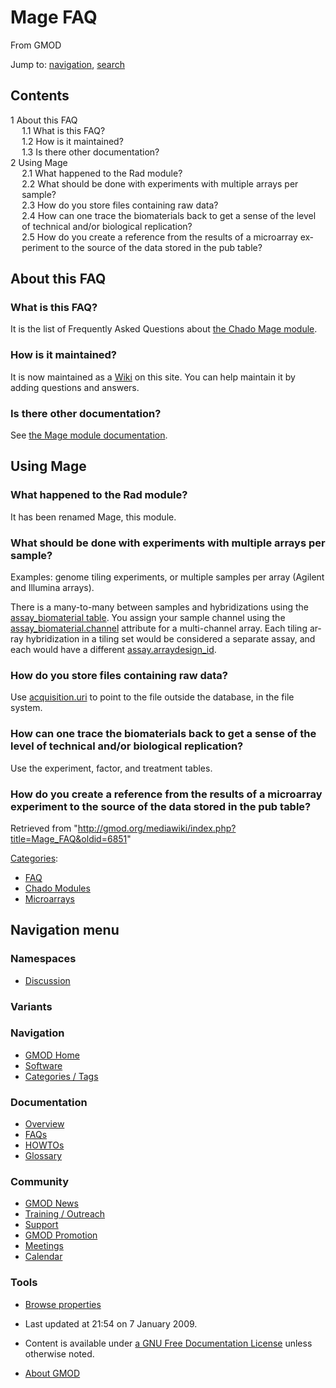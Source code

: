<div id="mw-page-base" class="noprint">

</div>

<div id="mw-head-base" class="noprint">

</div>

<div id="content" class="mw-body" role="main">

<span id="top"></span>

<div id="mw-js-message" style="display:none;">

</div>



# <span dir="auto">Mage FAQ</span>

<div id="bodyContent">

<div id="siteSub">

From GMOD

</div>

<div id="contentSub">

</div>

<div id="jump-to-nav" class="mw-jump">

Jump to: [navigation](#mw-navigation), [search](#p-search)

</div>

<div id="mw-content-text" class="mw-content-ltr" lang="en" dir="ltr">

<div id="toc" class="toc">

<div id="toctitle">

## Contents

</div>

- [<span class="tocnumber">1</span> <span class="toctext">About this
  FAQ</span>](#About_this_FAQ)
  - [<span class="tocnumber">1.1</span> <span class="toctext">What is
    this FAQ?</span>](#What_is_this_FAQ.3F)
  - [<span class="tocnumber">1.2</span> <span class="toctext">How is it
    maintained?</span>](#How_is_it_maintained.3F)
  - [<span class="tocnumber">1.3</span> <span class="toctext">Is there
    other documentation?</span>](#Is_there_other_documentation.3F)
- [<span class="tocnumber">2</span> <span class="toctext">Using
  Mage</span>](#Using_Mage)
  - [<span class="tocnumber">2.1</span> <span class="toctext">What
    happened to the Rad
    module?</span>](#What_happened_to_the_Rad_module.3F)
  - [<span class="tocnumber">2.2</span> <span class="toctext">What
    should be done with experiments with multiple arrays per
    sample?</span>](#What_should_be_done_with_experiments_with_multiple_arrays_per_sample.3F)
  - [<span class="tocnumber">2.3</span> <span class="toctext">How do you
    store files containing raw
    data?</span>](#How_do_you_store_files_containing_raw_data.3F)
  - [<span class="tocnumber">2.4</span> <span class="toctext">How can
    one trace the biomaterials back to get a sense of the level of
    technical and/or biological
    replication?</span>](#How_can_one_trace_the_biomaterials_back_to_get_a_sense_of_the_level_of_technical_and.2For_biological_replication.3F)
  - [<span class="tocnumber">2.5</span> <span class="toctext">How do you
    create a reference from the results of a microarray experiment to
    the source of the data stored in the pub
    table?</span>](#How_do_you_create_a_reference_from_the_results_of_a_microarray_experiment_to_the_source_of_the_data_stored_in_the_pub_table.3F)

</div>

  

## <span id="About_this_FAQ" class="mw-headline">About this FAQ</span>

### <span id="What_is_this_FAQ.3F" class="mw-headline">What is this FAQ?</span>

It is the list of Frequently Asked Questions about [the Chado Mage
module](Chado_Mage_Module "Chado Mage Module").

### <span id="How_is_it_maintained.3F" class="mw-headline">How is it maintained?</span>

It is now maintained as a
<a href="http://en.wikipedia.org/wiki/Wiki" class="extiw"
title="wp:Wiki">Wiki</a> on this site. You can help maintain it by
adding questions and answers.

### <span id="Is_there_other_documentation.3F" class="mw-headline">Is there other documentation?</span>

See [the Mage module
documentation](Chado_Mage_Module "Chado Mage Module").

## <span id="Using_Mage" class="mw-headline">Using Mage</span>

### <span id="What_happened_to_the_Rad_module.3F" class="mw-headline">What happened to the Rad module?</span>

It has been renamed Mage, this module.

### <span id="What_should_be_done_with_experiments_with_multiple_arrays_per_sample.3F" class="mw-headline">What should be done with experiments with multiple arrays per sample?</span>

Examples: genome tiling experiments, or multiple samples per array
(Agilent and Illumina arrays).

There is a many-to-many between samples and hybridizations using the
[assay_biomaterial
table](Chado_Tables#Table:_assay_biomaterial "Chado Tables"). You assign
your sample channel using the
[assay_biomaterial.channel](Chado_Tables#Table:_assay_biomaterial "Chado Tables")
attribute for a multi-channel array. Each tiling array hybridization in
a tiling set would be considered a separate assay, and each would have a
different
[assay.arraydesign_id](Chado_Tables#Table:_assay "Chado Tables").

### <span id="How_do_you_store_files_containing_raw_data.3F" class="mw-headline">How do you store files containing raw data?</span>

Use [acquisition.uri](Chado_Tables#Table:_acquisition "Chado Tables") to
point to the file outside the database, in the file system.

### <span id="How_can_one_trace_the_biomaterials_back_to_get_a_sense_of_the_level_of_technical_and.2For_biological_replication.3F" class="mw-headline">How can one trace the biomaterials back to get a sense of the level of technical and/or biological replication?</span>

Use the experiment, factor, and treatment tables.

### <span id="How_do_you_create_a_reference_from_the_results_of_a_microarray_experiment_to_the_source_of_the_data_stored_in_the_pub_table.3F" class="mw-headline">How do you create a reference from the results of a microarray experiment to the source of the data stored in the pub table?</span>

</div>

<div class="printfooter">

Retrieved from
"<http://gmod.org/mediawiki/index.php?title=Mage_FAQ&oldid=6851>"

</div>

<div id="catlinks" class="catlinks">

<div id="mw-normal-catlinks" class="mw-normal-catlinks">

[Categories](Special:Categories "Special:Categories"):

- [FAQ](Category:FAQ "Category:FAQ")
- [Chado Modules](Category:Chado_Modules "Category:Chado Modules")
- [Microarrays](Category:Microarrays "Category:Microarrays")

</div>

</div>

<div class="visualClear">

</div>

</div>

</div>

<div id="mw-navigation">

## Navigation menu

<div id="mw-head">



<div id="left-navigation">

<div id="p-namespaces" class="vectorTabs" role="navigation"
aria-labelledby="p-namespaces-label">

### Namespaces


- <span id="ca-talk"><a
  href="http://gmod.org/mediawiki/index.php?title=Talk:Mage_FAQ&amp;action=edit&amp;redlink=1"
  accesskey="t"
  title="Discussion about the content page [t]">Discussion</a></span>

</div>

<div id="p-variants" class="vectorMenu emptyPortlet" role="navigation"
aria-labelledby="p-variants-label">

### 

### Variants[](#)

<div class="menu">

</div>

</div>

</div>





</div>

</div>

</div>

<div id="mw-panel">

<div id="p-logo" role="banner">

<a href="Main_Page"
style="background-image: url(../images/GMOD-cogs.png);"
title="Visit the main page"></a>

</div>

<div id="p-Navigation" class="portal" role="navigation"
aria-labelledby="p-Navigation-label">

### Navigation

<div class="body">

- <span id="n-GMOD-Home">[GMOD Home](Main_Page)</span>
- <span id="n-Software">[Software](GMOD_Components)</span>
- <span id="n-Categories-.2F-Tags">[Categories /
  Tags](Categories)</span>

</div>

</div>

<div id="p-Documentation" class="portal" role="navigation"
aria-labelledby="p-Documentation-label">

### Documentation

<div class="body">

- <span id="n-Overview">[Overview](Overview)</span>
- <span id="n-FAQs">[FAQs](Category:FAQ)</span>
- <span id="n-HOWTOs">[HOWTOs](Category:HOWTO)</span>
- <span id="n-Glossary">[Glossary](Glossary)</span>

</div>

</div>

<div id="p-Community" class="portal" role="navigation"
aria-labelledby="p-Community-label">

### Community

<div class="body">

- <span id="n-GMOD-News">[GMOD News](GMOD_News)</span>
- <span id="n-Training-.2F-Outreach">[Training /
  Outreach](Training_and_Outreach)</span>
- <span id="n-Support">[Support](Support)</span>
- <span id="n-GMOD-Promotion">[GMOD Promotion](GMOD_Promotion)</span>
- <span id="n-Meetings">[Meetings](Meetings)</span>
- <span id="n-Calendar">[Calendar](Calendar)</span>

</div>

</div>

<div id="p-tb" class="portal" role="navigation"
aria-labelledby="p-tb-label">

### Tools

<div class="body">


- <span id="t-smwbrowselink"><a href="Special%3ABrowse/Mage_FAQ" rel="smw-browse">Browse properties</a></span>


</div>

</div>

</div>

</div>

<div id="footer" role="contentinfo">

- <span id="footer-info-lastmod">Last updated at 21:54 on 7 January
  2009.</span>
<!-- - <span id="footer-info-viewcount">45,195 page views.</span> -->
- <span id="footer-info-copyright">Content is available under
  <a href="http://www.gnu.org/licenses/fdl-1.3.html" class="external"
  rel="nofollow">a GNU Free Documentation License</a> unless otherwise
  noted.</span>

<!-- -->

- <span id="footer-places-about">[About
  GMOD](GMOD:About "GMOD:About")</span>

<!-- -->






</div>
